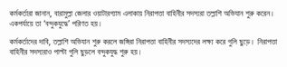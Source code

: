 কর্মকর্তারা জানান, বারামুল্লা জেলার ওয়াটারগ্যাম এলাকায় নিরাপত্তা বাহিনীর সদস্যরা তল্লাশি অভিযান শুরু করেন। একপর্যায়ে তা ‘বন্দুকযুদ্ধে’ পরিণত হয়।

কর্মকর্তাদের দাবি, তল্লাশি অভিযান শুরু করলে জঙ্গিরা নিরাপত্তা বাহিনীর সদস্যদের লক্ষ্য করে গুলি ছুড়ে। নিরাপত্তা বাহিনীর সদস্যরাও পাল্টা গুলি ছুড়লে বন্দুকযুদ্ধ শুরু হয়।
